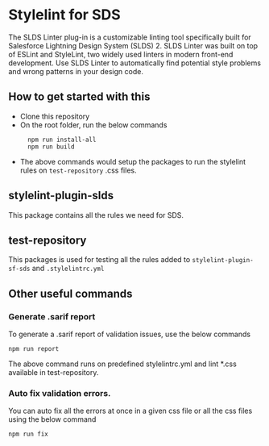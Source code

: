 # Stylelint for SDS

The SLDS Linter plug-in is a customizable linting tool specifically built for Salesforce Lightning Design System (SLDS) 2. SLDS Linter was built on top of ESLint and StyleLint, two widely used linters in modern front-end development. Use SLDS Linter to automatically find potential style problems and wrong patterns in your design code.

## How to get started with this

- Clone this repository
- On the root folder, run the below commands
  ```
    npm run install-all
    npm run build
  ```
- The above commands would setup the packages to run the stylelint rules on `test-repository` .css files.

## stylelint-plugin-slds

This package contains all the rules we need for SDS.

## test-repository

This packages is used for testing all the rules added to `stylelint-plugin-sf-sds` and `.stylelintrc.yml`

## Other useful commands

### Generate .sarif report

To generate a .sarif report of validation issues, use the below commands

```
npm run report
```

The above command runs on predefined stylelintrc.yml and lint *.css available in test-repository.

### Auto fix validation errors.

You can auto fix all the errors at once in a given css file or all the css files using the below command

```
npm run fix
```
